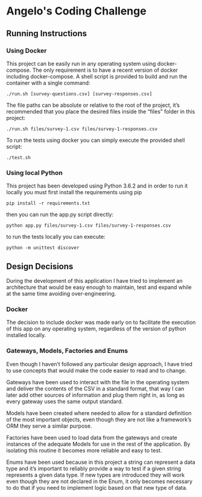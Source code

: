 # Angelo's Coding Challenge

## Running Instructions

### Using Docker

This project can be easily run in any operating system using docker-compose.
The only requirement is to have a recent version of docker including docker-compose.
A shell script is provided to build and run the container with a single command:

```
./run.sh [survey-questions.csv] [survey-responses.csv]
```

The file paths can be absolute or relative to the root of the project,
it’s recommended that you place the desired files inside the “files” folder in this project:

```
./run.sh files/survey-1.csv files/survey-1-responses.csv
```

To run the tests using docker you can simply execute the provided shell script:

```
./test.sh
```

### Using local Python

This project has been developed using Python 3.6.2 and
in order to run it locally you must first install the requirements using pip

```
pip install -r requirements.txt
```

then you can run the app.py script directly:

```
python app.py files/survey-1.csv files/survey-1-responses.csv
```

to run the tests locally you can execute:

```
python -m unittest discover
```

## Design Decisions

During the development of this application I have tried to implement an architecture that would be easy enough to maintain,
test and expand while at the same time avoiding over-engineering.

### Docker

The decision to include docker was made early on to facilitate the execution of this app on any operating system,
regardless of the version of python installed locally.

### Gateways, Models, Factories and Enums

Even though I haven’t followed any particular design approach,
I have tried to use concepts that would make the code easier to read and to change.

Gateways have been used to interact with the file in the operating system and deliver the contents of the CSV in a standard format,
that way I can later add other sources of information and plug them right in, as long as every gateway uses the same output standard.

Models have been created where needed to allow for a standard definition of the most important objects,
even though they are not like a framework’s ORM they serve a similar purpose.

Factories have been used to load data from the gateways and create instances of the adequate Models for use in the rest of the application.
By isolating this routine it becomes more reliable and easy to test.

Enums have been used because in this project a string can represent a data type and it’s important to reliably provide
 a way to test if a given string represents a given data type.
 If new types are introduced they will work even though they are not declared in the Enum,
 it only becomes necessary to do that if you need to implement logic based on that new type of data.
